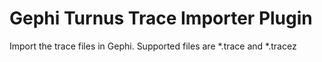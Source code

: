 # Gephi Turnus Trace Importer Plugin

Import the trace files in Gephi. Supported files are *.trace and *.tracez

